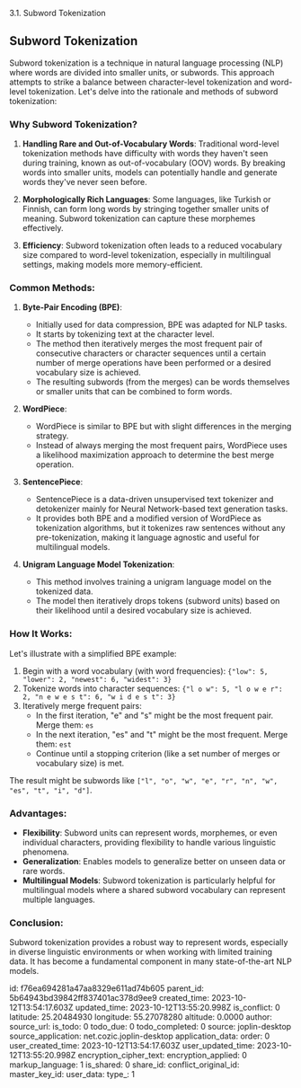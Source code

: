 3.1. Subword Tokenization

## Subword Tokenization

Subword tokenization is a technique in natural language processing (NLP) where words are divided into smaller units, or subwords. This approach attempts to strike a balance between character-level tokenization and word-level tokenization. Let's delve into the rationale and methods of subword tokenization:

### Why Subword Tokenization?

1. **Handling Rare and Out-of-Vocabulary Words**: Traditional word-level tokenization methods have difficulty with words they haven't seen during training, known as out-of-vocabulary (OOV) words. By breaking words into smaller units, models can potentially handle and generate words they've never seen before.

2. **Morphologically Rich Languages**: Some languages, like Turkish or Finnish, can form long words by stringing together smaller units of meaning. Subword tokenization can capture these morphemes effectively.

3. **Efficiency**: Subword tokenization often leads to a reduced vocabulary size compared to word-level tokenization, especially in multilingual settings, making models more memory-efficient.

### Common Methods:

1. **Byte-Pair Encoding (BPE)**:
   - Initially used for data compression, BPE was adapted for NLP tasks.
   - It starts by tokenizing text at the character level.
   - The method then iteratively merges the most frequent pair of consecutive characters or character sequences until a certain number of merge operations have been performed or a desired vocabulary size is achieved.
   - The resulting subwords (from the merges) can be words themselves or smaller units that can be combined to form words.
   
2. **WordPiece**:
   - WordPiece is similar to BPE but with slight differences in the merging strategy.
   - Instead of always merging the most frequent pairs, WordPiece uses a likelihood maximization approach to determine the best merge operation.

3. **SentencePiece**:
   - SentencePiece is a data-driven unsupervised text tokenizer and detokenizer mainly for Neural Network-based text generation tasks.
   - It provides both BPE and a modified version of WordPiece as tokenization algorithms, but it tokenizes raw sentences without any pre-tokenization, making it language agnostic and useful for multilingual models.
   
4. **Unigram Language Model Tokenization**:
   - This method involves training a unigram language model on the tokenized data.
   - The model then iteratively drops tokens (subword units) based on their likelihood until a desired vocabulary size is achieved.

### How It Works:

Let's illustrate with a simplified BPE example:

1. Begin with a word vocabulary (with word frequencies): `{"low": 5, "lower": 2, "newest": 6, "widest": 3}`
2. Tokenize words into character sequences: `{"l o w": 5, "l o w e r": 2, "n e w e s t": 6, "w i d e s t": 3}`
3. Iteratively merge frequent pairs:
   - In the first iteration, "e" and "s" might be the most frequent pair. Merge them: `es`
   - In the next iteration, "es" and "t" might be the most frequent. Merge them: `est`
   - Continue until a stopping criterion (like a set number of merges or vocabulary size) is met.

The result might be subwords like `["l", "o", "w", "e", "r", "n", "w", "es", "t", "i", "d"]`.

### Advantages:

- **Flexibility**: Subword units can represent words, morphemes, or even individual characters, providing flexibility to handle various linguistic phenomena.
- **Generalization**: Enables models to generalize better on unseen data or rare words.
- **Multilingual Models**: Subword tokenization is particularly helpful for multilingual models where a shared subword vocabulary can represent multiple languages.

### Conclusion:

Subword tokenization provides a robust way to represent words, especially in diverse linguistic environments or when working with limited training data. It has become a fundamental component in many state-of-the-art NLP models.

id: f76ea694281a47aa8329e611ad74b605
parent_id: 5b64943bd39842ff837401ac378d9ee9
created_time: 2023-10-12T13:54:17.603Z
updated_time: 2023-10-12T13:55:20.998Z
is_conflict: 0
latitude: 25.20484930
longitude: 55.27078280
altitude: 0.0000
author: 
source_url: 
is_todo: 0
todo_due: 0
todo_completed: 0
source: joplin-desktop
source_application: net.cozic.joplin-desktop
application_data: 
order: 0
user_created_time: 2023-10-12T13:54:17.603Z
user_updated_time: 2023-10-12T13:55:20.998Z
encryption_cipher_text: 
encryption_applied: 0
markup_language: 1
is_shared: 0
share_id: 
conflict_original_id: 
master_key_id: 
user_data: 
type_: 1